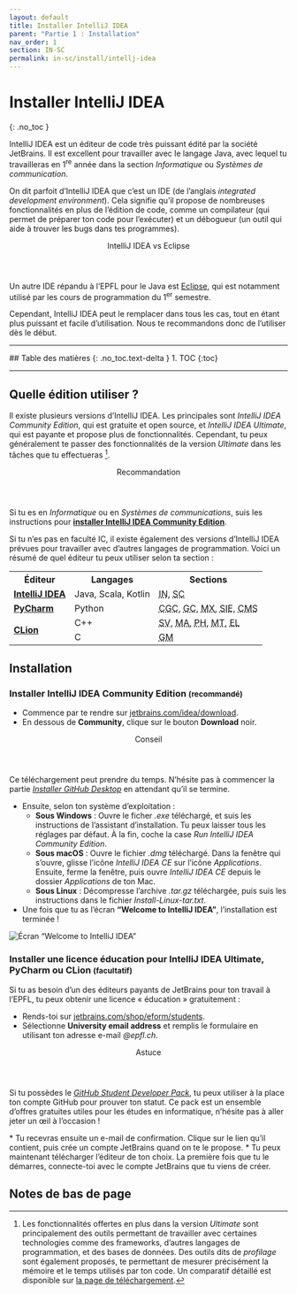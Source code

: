 ```yaml
---
layout: default
title: Installer IntelliJ IDEA
parent: "Partie 1 : Installation"
nav_order: 1
section: IN-SC
permalink: in-sc/install/intellj-idea
---
```


# Installer IntelliJ IDEA
{: .no_toc }

IntelliJ IDEA est un éditeur de code très puissant édité par la société JetBrains. Il est excellent pour travailler avec le langage Java, avec lequel tu travailleras en 1<sup>re</sup> année dans la section *Informatique* ou *Systèmes de communication*.

On dit parfoit d’IntelliJ IDEA que c’est un IDE (de l’anglais *integrated development environment*). Cela signifie qu’il propose de nombreuses fonctionnalités en plus de l’édition de code, comme un compilateur (qui permet de préparer ton code pour l’exécuter) et un débogueur (un outil qui aide à trouver les bugs dans tes programmes).

<div class="note">
  <header>IntelliJ IDEA vs Eclipse</header>
  <p>
    Un autre IDE répandu à l’EPFL pour le Java est <a href="https://www.eclipse.org">Eclipse</a>, qui est notamment utilisé par les cours de programmation du 1<sup>er</sup> semestre.
  </p>
  <p>
    Cependant, IntelliJ IDEA peut le remplacer dans tous les cas, tout en étant plus puissant et facile d’utilisation. Nous te recommandons donc de l’utiliser dès le début.
  </p>
</div>

<hr>
## Table des matières
{: .no_toc.text-delta }
1. TOC
{:toc}
<hr>

## Quelle édition utiliser ?

Il existe plusieurs versions d’IntelliJ IDEA. Les principales sont *IntelliJ IDEA Community Edition*, qui est gratuite et open source, et *IntelliJ IDEA Ultimate*, qui est payante et propose plus de fonctionnalités. Cependant, tu peux généralement te passer des fonctionnalités de la version *Ultimate* dans les tâches que tu effectueras [^1].

[^1]: Les fonctionnalités offertes en plus dans la version *Ultimate* sont principalement des outils permettant de travailler avec certaines technologies comme des frameworks, d’autres langages de programmation, et des bases de données. Des outils dits de *profilage* sont également proposés, te permettant de mesurer précisément la mémoire et le temps utilisés par ton code. Un comparatif détaillé est disponible sur [la page de téléchargement](https://www.jetbrains.com/idea/download/).

<div class="tip">
  <header>Recommandation</header>
  <p>Si tu es en <em>Informatique</em> ou en <em>Systèmes de communications</em>, suis les instructions pour <strong><a href="#idea-ce">installer IntelliJ IDEA Community Edition</a></strong>.</p>
</div>

Si tu n’es pas en faculté IC, il existe également des versions d’IntelliJ IDEA prévues pour travailler avec d’autres langages de programmation. Voici un résumé de quel éditeur tu peux utiliser selon ta section :

<table>
  <tr>
    <th>Éditeur</th>
    <th>Langages</th>
    <th>Sections</th>
  </tr>

  <tr>
    <td>
      <strong>
        <a href="#idea-ce">IntelliJ IDEA</a>
      </strong>
    </td>
    <td>Java, Scala, Kotlin</td>
    <td>
      <abbr title="Informatique">IN</abbr>,
      <abbr title="Systèmes de communication">SC</abbr>
    </td>
  </tr>

  <tr>
    <td>
      <strong>
        <a href="#idea-edu">PyCharm</a>
      </strong>
    </td>
    <td>Python</td>
    <td>
      <abbr title="Chimie et génie chimique">CGC</abbr>,
      <abbr title="Génie civil">GC</abbr>,
      <abbr title="Science et génie des matériaux">MX</abbr>,
      <abbr title="Science et ingénierie de l’environnement">SIE</abbr>,
      <abbr title="Cours de mathématiques spéciales">CMS</abbr>
    </td>
  </tr>

  <tr>
    <td rowspan="2">
      <strong>
        <a href="#idea-edu">CLion</a>
      </strong>
    </td>
    <td>C++</td>
    <td>
      <abbr title="Ingénierie des sciences du vivant">SV</abbr>,
      <abbr title="Mathématiques">MA</abbr>,
      <abbr title="Physique">PH</abbr>,
      <abbr title="Microtechnique">MT</abbr>,
      <abbr title="Génie électrique et électronique">EL</abbr>
    </td>
  </tr>

  <tr>
    <td>C</td>
    <td>
      <abbr title="Génie mécanique">GM</abbr>
    </td>
  </tr>
</table>

## Installation

<a name="idea-ce"></a>
### Installer IntelliJ IDEA Community Edition <small>(recommandé)</small>

* Commence par te rendre sur <a href="https://www.jetbrains.com/idea/download" target="_blank">jetbrains.com/idea/download</a>.
* En dessous de **Community**, clique sur le bouton **Download** noir.

<div class="tip indent">
  <header>Conseil</header>
  <p>
    Ce téléchargement peut prendre du temps. N’hésite pas à commencer la partie <em><a href="github-desktop" target="_blank">Installer GitHub Desktop</a></em> en attendant qu’il se termine.
  </p>
</div>

* Ensuite, selon ton système d’exploitation :
  * **Sous Windows** : Ouvre le ficher *.exe* téléchargé, et suis les instructions de l’assistant d’installation. Tu peux laisser tous les réglages par défaut. À la fin, coche la case *Run IntelliJ IDEA Community Edition*.
  * **Sous macOS** : Ouvre le fichier *.dmg* téléchargé. Dans la fenêtre qui s’ouvre, glisse l’icône *IntelliJ IDEA CE* sur l’icône *Applications*. Ensuite, ferme la fenêtre, puis ouvre *IntelliJ IDEA CE* depuis le dossier *Applications* de ton Mac.
  * **Sous Linux** : Décompresse l’archive *.tar.gz* téléchargée, puis suis les instructions dans le fichier *Install-Linux-tar.txt*.
* Une fois que tu as l’écran **“Welcome to IntelliJ IDEA”**, l’installation est terminée !

![Écran “Welcome to IntelliJ IDEA”](/assets/idea-welcome.png)

<a name="idea-edu"></a>
### Installer une licence éducation pour IntelliJ IDEA Ultimate, PyCharm ou CLion <small>(facultatif)</small>

Si tu as besoin d’un des éditeurs payants de JetBrains pour ton travail à l’EPFL, tu peux obtenir une licence « éducation » gratuitement :

* Rends-toi sur <a href="https://www.jetbrains.com/shop/eform/students" target="_blank">jetbrains.com/shop/eform/students</a>.
* Sélectionne **University email address** et remplis le formulaire en utilisant ton adresse e-mail <em>@epfl.ch</em>.
<div class="tip indent">
  <header>Astuce</header>
  <p>Si tu possèdes le <a href="https://education.github.com/pack" target="_blank"><em>GitHub Student Developer Pack</em></a>, tu peux utiliser à la place ton compte GitHub pour prouver ton statut. Ce pack est un ensemble d’offres gratuites utiles pour les études en informatique, n’hésite pas à aller jeter un œil à l’occasion !</p>
</div>
* Tu recevras ensuite un e-mail de confirmation. Clique sur le lien qu’il contient, puis crée un compte JetBrains quand on te le propose.
* Tu peux maintenant télécharger l’éditeur de ton choix. La première fois que tu le démarres, connecte-toi avec le compte JetBrains que tu viens de créer.

## Notes de bas de page
